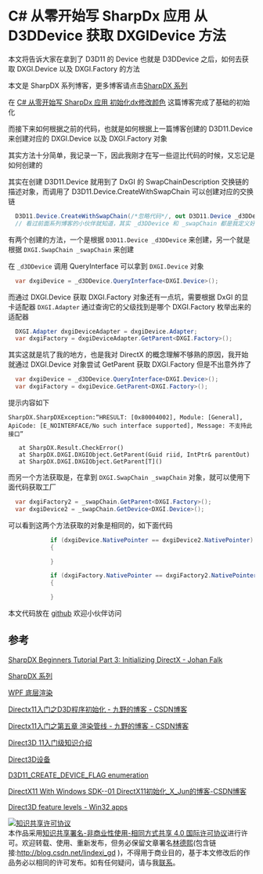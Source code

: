 # C# 从零开始写 SharpDx 应用 从 D3DDevice 获取 DXGIDevice 方法

本文将告诉大家在拿到了 D3D11 的 Device 也就是 D3DDevice 之后，如何去获取 DXGI.Device 以及 DXGI.Factory 的方法

<!--more-->
<!-- CreateTime:2021/1/11 8:23:59 -->


<!-- 标签：C#,D2D,DirectX,SharpDX,Direct2D, -->
<!-- 发布 -->

本文是 SharpDX 系列博客，更多博客请点击[SharpDX 系列](https://blog.lindexi.com/post/sharpdx.html )

在 [C# 从零开始写 SharpDx 应用 初始化dx修改颜色](https://blog.csdn.net/lindexi_gd/article/details/82114907 ) 这篇博客完成了基础的初始化

而接下来如何根据之前的代码，也就是如何根据上一篇博客创建的 D3D11.Device 来创建对应的 DXGI.Device 以及 DXGI.Factory 对象

其实方法十分简单，我记录一下，因此我刚才在写一些逗比代码的时候，又忘记是如何创建的

其实在创建 D3D11.Device 就用到了 DxGI 的 SwapChainDescription 交换链的描述对象，而调用了 D3D11.Device.CreateWithSwapChain 可以创建对应的交换链

```csharp
  D3D11.Device.CreateWithSwapChain(/*忽略代码*/, out D3D11.Device _d3DDevice, out DXGI.SwapChain _swapChain);
  // 看过前面系列博客的小伙伴就知道，其实 _d3DDevice 和 _swapChain 都是我定义好的字段，可不是在这里定义的变量哦。只是为了方便，没有修改变量名而已
```

有两个创建的方法，一个是根据 `D3D11.Device _d3DDevice` 来创建，另一个就是根据 `DXGI.SwapChain _swapChain` 来创建

在 `_d3DDevice` 调用 QueryInterface 可以拿到 `DXGI.Device` 对象

```csharp
  var dxgiDevice = _d3DDevice.QueryInterface<DXGI.Device>();
```

而通过 DXGI.Device 获取 DXGI.Factory 对象还有一点坑，需要根据 DxGI 的显卡适配器 `DXGI.Adapter` 通过查询它的父级找到是哪个 DXGI.Factory 枚举出来的适配器

```csharp
  DXGI.Adapter dxgiDeviceAdapter = dxgiDevice.Adapter;
  var dxgiFactory = dxgiDeviceAdapter.GetParent<DXGI.Factory>();
```

其实这就是坑了我的地方，也是我对 DirectX 的概念理解不够熟的原因，我开始就通过 DXGI.Device 对象尝试 GetParent 获取 DXGI.Factory 但是不出意外炸了

```csharp
  var dxgiDevice = _d3DDevice.QueryInterface<DXGI.Device>();
  var dxgiFactory = dxgiDevice.GetParent<DXGI.Factory>();
```

提示内容如下

```
SharpDX.SharpDXException:“HRESULT: [0x80004002], Module: [General], ApiCode: [E_NOINTERFACE/No such interface supported], Message: 不支持此接口”

   at SharpDX.Result.CheckError()
   at SharpDX.DXGI.DXGIObject.GetParent(Guid riid, IntPtr& parentOut)
   at SharpDX.DXGI.DXGIObject.GetParent[T]()
```

而另一个方法获取是，在拿到 `DXGI.SwapChain _swapChain` 对象，就可以使用下面代码获取工厂

```csharp
  var dxgiFactory2 = _swapChain.GetParent<DXGI.Factory>();
  var dxgiDevice2 = _swapChain.GetDevice<DXGI.Device>();
```

可以看到这两个方法获取的对象是相同的，如下面代码

```csharp
            if (dxgiDevice.NativePointer == dxgiDevice2.NativePointer)
            {

            }

            if (dxgiFactory.NativePointer == dxgiFactory2.NativePointer)
            {

            }
```

本文代码放在 [github](https://github.com/lindexi/lindexi_gd/tree/1d9754c2/Dx ) 欢迎小伙伴访问

## 参考

[SharpDX Beginners Tutorial Part 3: Initializing DirectX - Johan Falk](http://www.johanfalk.eu/blog/sharpdx-beginners-tutorial-part-3-initializing-directx )

[SharpDX 系列](https://blog.lindexi.com/post/sharpdx.html )

[WPF 底层渲染](https://blog.csdn.net/lindexi_gd/category_9276313.html )

[Directx11入门之D3D程序初始化 - 九野的博客 - CSDN博客](https://blog.csdn.net/acmmmm/article/details/79369294 )

[Directx11入门之第五章 渲染管线 - 九野的博客 - CSDN博客](https://blog.csdn.net/acmmmm/article/details/79394416 )

[Direct3D 11入门级知识介绍](https://blog.csdn.net/pizi0475/article/details/7786348 )

[Direct3D设备](https://blog.csdn.net/nightelve/article/details/6460477 )

[D3D11_CREATE_DEVICE_FLAG enumeration](https://msdn.microsoft.com/en-us/library/windows/desktop/ff476107(v=vs.85).aspx )

[DirectX11 With Windows SDK--01 DirectX11初始化_X_Jun的博客-CSDN博客](https://blog.csdn.net/X_Jun96/article/details/80293708)

[Direct3D feature levels - Win32 apps](https://docs.microsoft.com/en-us/windows/win32/direct3d11/overviews-direct3d-11-devices-downlevel-intro?WT.mc_id=WD-MVP-5003260)

<a rel="license" href="http://creativecommons.org/licenses/by-nc-sa/4.0/"><img alt="知识共享许可协议" style="border-width:0" src="https://licensebuttons.net/l/by-nc-sa/4.0/88x31.png" /></a><br />本作品采用<a rel="license" href="http://creativecommons.org/licenses/by-nc-sa/4.0/">知识共享署名-非商业性使用-相同方式共享 4.0 国际许可协议</a>进行许可。欢迎转载、使用、重新发布，但务必保留文章署名[林德熙](http://blog.csdn.net/lindexi_gd)(包含链接:http://blog.csdn.net/lindexi_gd )，不得用于商业目的，基于本文修改后的作品务必以相同的许可发布。如有任何疑问，请与我[联系](mailto:lindexi_gd@163.com)。
